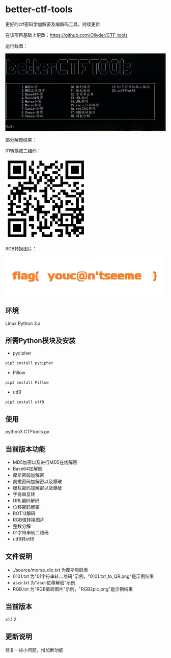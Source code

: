 # better-ctf-tools
更好的ctf密码学加解密及编解码工具，持续更新

在该项目基础上更改：https://github.com/Ollyder/CTF_tools

运行截图：

![](./1.png)

部分解题结果：

01转换成二维码：

![](./0101.txt_to_QR.png)

RGB转换图片：

![](./RGB2pic.png)

## 环境
Linux Python 3.x

## 所需Python模块及安装

* pycipher
```
pip3 install pycipher
```
* Pillow
```
pip3 install Pillow
```
* utf9
```
pip3 install utf9
```

## 使用
python3 CTFtools.py

## 当前版本功能
* MD5加密以及进行MD5在线解密
* Base64加解密
* 摩斯密码加解密
* 凯撒密码加解密以及爆破
* 栅栏密码加解密以及爆破
* 字符串反转
* URL编码解码
* 位移密码解密
* ROT13解码
* RGB值转换图片
* 整数分解
* 01字符串转二维码
* utf9转utf8

## 文件说明
* ./source/morse_dic.txt 为摩斯电码表
* 0101.txt 为"01字符串转二维码"示例，"0101.txt\_to\_QR.png"是示例结果
* ascii.txt 为"ascii位移解密"示例
* RGB.txt 为"RGB值转图片"示例，"RGB2pic.png"是示例结果

## 当前版本
v1.1.2

## 更新说明
修复一些小问题，增加新功能
